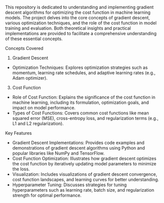 This repository is dedicated to understanding and implementing gradient descent algorithms for optimizing the cost function in machine learning models. The project delves into the core concepts of gradient descent, various optimization techniques, and the role of the cost function in model training and evaluation. Both theoretical insights and practical implementations are provided to facilitate a comprehensive understanding of these essential concepts.

Concepts Covered
1. Gradient Descent
- Optimization Techniques: Explores optimization strategies such as momentum, learning rate schedules, and adaptive learning rates (e.g., Adam optimizer).

3. Cost Function
- Role of Cost Function: Explains the significance of the cost function in machine learning, including its formulation, optimization goals, and impact on model performance.
- Types of Cost Functions: Covers common cost functions like mean squared error (MSE), cross-entropy loss, and regularization terms (e.g., L1 and L2 regularization).

Key Features
- Gradient Descent Implementations: Provides code examples and demonstrations of gradient descent algorithms using Python and popular libraries like NumPy and TensorFlow.
- Cost Function Optimization: Illustrates how gradient descent optimizes the cost function by iteratively updating model parameters to minimize the loss.
- Visualization: Includes visualizations of gradient descent convergence, cost function landscapes, and learning curves for better understanding.
- Hyperparameter Tuning: Discusses strategies for tuning hyperparameters such as learning rate, batch size, and regularization strength for optimal performance.
